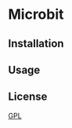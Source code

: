 # Microbit

## Installation

## Usage

## License
[GPL](https://choosealicense.com/licenses/gpl-3.0/)